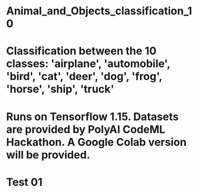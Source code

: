 # Animal_and_Objects_classification_10 
# Classification between the 10 classes: 'airplane', 'automobile', 'bird', 'cat', 'deer', 'dog', 'frog', 'horse', 'ship', 'truck'
# Runs on Tensorflow 1.15. Datasets are provided by PolyAI CodeML Hackathon. A Google Colab version will be provided.
# Test 01
